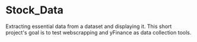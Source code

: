 # Stock_Data
Extracting essential data from a dataset and displaying it. This short project's goal is to test webscrapping and yFinance as data collection tools.
